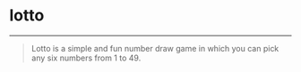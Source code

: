 # lotto

---

> Lotto is a simple and fun number draw game in which you can pick any six numbers from 1 to 49.
